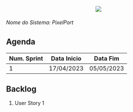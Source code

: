 <div align=center>
  <img src="./../imagens/INFVertical.jpg">
</div>


###### Nome do Sistema: PixelPort

## Agenda
|**Num. Sprint**|**Data Inicio**|**Data Fim**|
|--|--|--|
|1|17/04/2023|05/05/2023|

## Backlog
1. User Story 1

</DIV>
